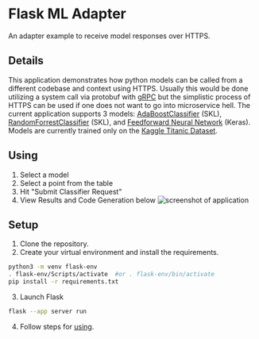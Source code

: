 # Flask ML Adapter
An adapter example to receive model responses over HTTPS.

## Details
This application demonstrates how python models can be called from a different codebase and context using HTTPS. Usually this would be done utilizing a system call via protobuf  with  [gRPC](https://grpc.io/) but the simplistic process of HTTPS can be used if one does not want to go into microservice hell. The current application supports 3 models: [AdaBoostClassifier](https://scikit-learn.org/stable/modules/generated/sklearn.ensemble.AdaBoostClassifier.html) (SKL), [RandomForrestClassifier](https://scikit-learn.org/stable/modules/generated/sklearn.ensemble.RandomForestClassifier.html) (SKL), and [Feedforward Neural Network](https://keras.io/) (Keras).  Models are currently trained only on the [Kaggle Titanic Dataset](https://www.kaggle.com/competitions/titanic). 

## Using
1. Select a model
2. Select a point from the table
3. Hit "Submit Classifier Request"
4. View Results and Code Generation below
![screenshot of application](https://cdn.discordapp.com/attachments/942218891952783421/1141168195340877834/image.png)

## Setup
1. Clone the repository.
2. Create your virtual environment and install the requirements.
```bash
python3 -m venv flask-env
. flask-env/Scripts/activate  #or . flask-env/bin/activate
pip install -r requirements.txt
```
3. Launch Flask
```bash
flask --app server run
```
4. Follow steps for [using](#using).
